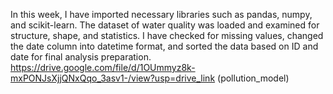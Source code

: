 In this week, I have imported necessary libraries such as pandas, numpy, and scikit-learn. The dataset of water quality was loaded and examined for structure, shape, and statistics. I have checked for missing values, changed the date column into datetime format, and sorted the data based on ID and date for final analysis preparation.
https://drive.google.com/file/d/1OUmmyz8k-mxPONJsXjjQNxQqo_3asv1-/view?usp=drive_link
(pollution_model)
